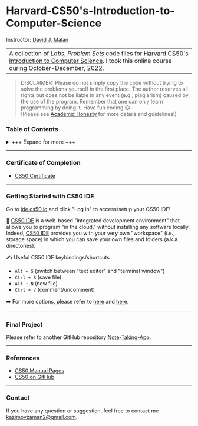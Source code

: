 Harvard-CS50's-Introduction-to-Computer-Science
===============================================

Instructor: [David J. Malan](https://cs.harvard.edu/malan/)

<table>
<tr>
<td>
A collection of <i>Labs</i>, <i>Problem Sets</i> code files for <a href="https://cs50.harvard.edu/x/2021/">Harvard CS50's Introduction to Computer Science</a>.
I took this online course during October-December, 2022.
</td>
</tr>
</table>

> DISCLAIMER: Please do not simply copy the code without trying to solve the problems yourself in the first place. The author reserves all rights but does not be liable in any event (e.g., plagiarism) caused by the use of the program. Remember that one can only learn programming by doing it. Have fun coding!😃  
(Please see [Academic Honesty](https://cs50.harvard.edu/x/2021/honesty/) for more details and guidelines!)


### Table of Contents

<details>
<summary>+++ Expand for more +++</summary>

<br>

> N.B. For all of the Problem Sets, only "**more comfortable**" ones are implemented.  

🔴 Week 1 - C  
- Problem Set 1
	+ [hello](./psets/pset0/hello)
	+ [credit](./psets/pset1/credit/)
	+ [mario](./psets/pset1/mario/)

🟠 Week 2 - Arrays  
- Lab 2
	+ [scrabble](./labs/lab2/)
- Problem Set 2
	+ [caesar](./psets/pset2/caesar/)
	+ [readability](./psets/pset2/readabilityy/)
	+ [substitution](./psets/pset2/substitution/)

🟡 Week 3 - Algorithms  
- Lab 3
	+ [sort](./labs/lab3/)
- Problem Set 3
	+ [plurality](./psets/pset3/plurality)
	+ [tideman](./psets/pset3/tideman)

🟢 Week 4 - Memory  
- Lab 4
	+ [volume](./lab/lab4/)
- Problem Set 4
	+ [filter](./psets/pset4/filter-less)
	+ [recover](./psets/pset4/recover)

🔵 Week 5 - Data Structures  
- Lab 5
	+ [inheritance](./labs/lab5/)
- Problem Set 5
	+ [speller](./psets/pset5/)

🟣 Week 6 - Python  
- Lab 6
	+ [worldcup](./labs/lab6/)
- Problem Set 6
	+ [dna](./psets/pset6/dna)
	+ [hello](./psets/pset6/sentimental-hello)
	+ [mario](./psets/pset6/sentimental-mario-less)
	+ [readability](./psets/pset6/sentimental-readability)
	+ [readability](./psets/pset6/sentimental-cash)

🟤 Week 7 - SQL  
- Lab 7
	+ [songs](./labs/lab7/songs/)
- Problem Set 7
	+ [fiftyville](./psets/pset7/fiftyville)
	+ [movies](./psets/pset7/movies)

⚫️ Week 8 - HTML, CSS, JavaScript  
- Lab 8
	+ [trivia](./labs/lab8/trivia/)
- Problem Set 8
	+ [homepage](./psets/pset8/homepage/)

⚪️ Week 9 - Flask  
- Lab 9
	+ [birthdays](./labs/lab9/birthdays/)
- Problem Set 9
	+ [finance](./psets/pset9/finance/)

</details>

---

### Certificate of Completion

- [CS50 Certificate](https://certificates.cs50.io/768e6491-ae52-4014-ba06-b450ecfea245.png?size=A4)

---

### Getting Started with CS50 IDE
Go to [ide.cs50.io](https://ide.cs50.io/) and click "Log in" to access/setup your CS50 IDE!

📝 [CS50 IDE](https://ide.cs50.io/) is a web-based "integrated development environment" that allows you to program "in the cloud," without installing any software locally. Indeed, [CS50 IDE](https://ide.cs50.io/) provides you with your very own "workspace" (i.e., storage space) in which you can save your own files and folders (a.k.a. directories).

✍️ Useful CS50 IDE keybindings/shortcuts
- `Alt + S` (switch between "text editor" and "terminal window")
- `Ctrl + S` (save file)
- `Alt + N` (new file)
- `Ctrl + /` (comment/uncomment)

➡️ For more options, please refer to [here](https://www.pythonclassroom.com/python-cloud-options/cloud9/cloud9-cheat-sheet) and [here](https://www.reddit.com/r/cs50/comments/9he3rx/what_are_your_favourite_most_useful_cs50_ide/).

---

### Final Project

Please refer to another GitHub repository [Note-Taking-App](https://github.com/kazimovzaman2/CS50/tree/main/CS50x/final-project).

---

### References
- [CS50 Manual Pages](https://manual.cs50.io/)
- [CS50 on GitHub](https://github.com/cs50)

---

### Contact
If you have any question or suggestion, feel free to contact me kazimovzaman2@gmail.com.
